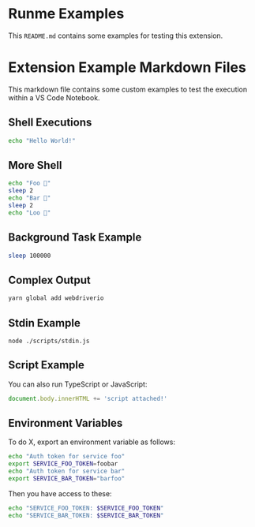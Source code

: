 Runme Examples
==============

This `README.md` contains some examples for testing this extension.

# Extension Example Markdown Files

This markdown file contains some custom examples to test the execution within a VS Code Notebook.

## Shell Executions

```sh
echo "Hello World!"
```
## More Shell

```sh { interactive=false }
echo "Foo 👀"
sleep 2
echo "Bar 🕺"
sleep 2
echo "Loo 🚀"
```

## Background Task Example

```sh { background=true }
sleep 100000
```

## Complex Output

```sh
yarn global add webdriverio
```

## Stdin Example

```
node ./scripts/stdin.js
```

## Script Example

You can also run TypeScript or JavaScript:

```js
document.body.innerHTML += 'script attached!'
```

## Environment Variables

To do X, export an environment variable as follows:

```sh
echo "Auth token for service foo"
export SERVICE_FOO_TOKEN=foobar
echo "Auth token for service bar"
export SERVICE_BAR_TOKEN="barfoo"
```

Then you have access to these:

```sh { interactive=false }
echo "SERVICE_FOO_TOKEN: $SERVICE_FOO_TOKEN"
echo "SERVICE_BAR_TOKEN: $SERVICE_BAR_TOKEN"
```
